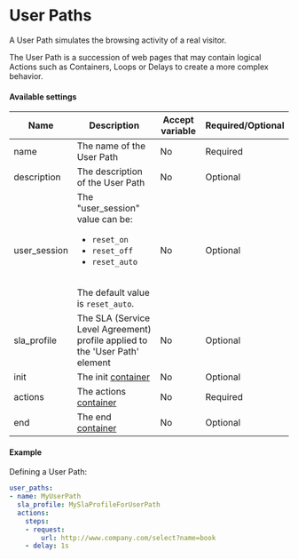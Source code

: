 # User Paths
A User Path simulates the browsing activity of a real visitor.

The User Path is a succession of web pages that may contain logical Actions such as Containers, Loops or Delays to create a more complex behavior.

#### Available settings

| Name         | Description                                                                  | Accept variable | Required/Optional |
| ------------ | ---------------------------------------------------------------------------- | --------------- | ----------------- |
| name         | The name of the User Path                                                    | No              | Required          |
| description  | The description of the User Path                                             | No              | Optional          |
| user_session | The "user_session" value can be: <ul><li>`reset_on`</li><li>`reset_off`</li><li>`reset_auto`</li></ul></br>The default value is `reset_auto`. | No  | Optional |
| sla_profile  | The SLA (Service Level Agreement) profile applied to the 'User Path' element | No              | Optional          |
| init         | The init [container](container.md)                                           | No              | Optional          |
| actions      | The actions [container](container.md)                                        | No              | Required          |
| end          | The end [container](container.md)                                            | No              | Optional          |

#### Example
Defining a User Path:
```yaml
user_paths:
- name: MyUserPath
  sla_profile: MySlaProfileForUserPath
  actions:
    steps:
    - request:
        url: http://www.company.com/select?name=book
    - delay: 1s
```
